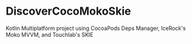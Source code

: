 # DiscoverCocoMokoSkie
Kotlin Multiplatform project using CocoaPods Deps Manager, IceRock's Moko MVVM, and Touchlab's SKIE
